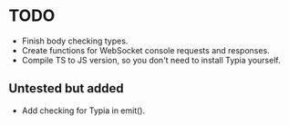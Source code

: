 # TODO

- Finish body checking types.
- Create functions for WebSocket console requests and responses.
- Compile TS to JS version, so you don't need to install Typia yourself.

## Untested but added

- Add checking for Typia in emit().
